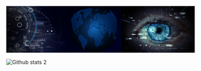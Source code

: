 <img src="Hüseyin SEVİM.png" width="auto">

![Github stats 2](https://github-readme-stats.vercel.app/api?username=hsynsvm&show_icons=true&theme=radical)


